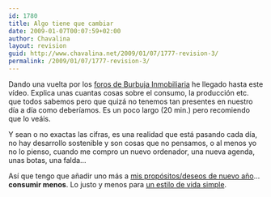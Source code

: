 ```yaml
---
id: 1780
title: Algo tiene que cambiar
date: 2009-01-07T00:07:59+02:00
author: Chavalina
layout: revision
guid: http://www.chavalina.net/2009/01/07/1777-revision-3/
permalink: /2009/01/07/1777-revision-3/
---
```

Dando una vuelta por los [foros de Burbuja Inmobiliaria](http://www.burbuja.info/inmobiliaria/burbuja-inmobiliaria/93530-que-tu-eres-rico-cansado-ya-de-oir-esto-por-tener-ahorros-9.html) he llegado hasta este vídeo. Explica unas cuantas cosas sobre el consumo, la producción etc. que todos sabemos pero que quizá no tenemos tan presentes en nuestro día a día como deberíamos. Es un poco largo (20 min.) pero recomiendo que lo veáis.



Y sean o no exactas las cifras, es una realidad que está pasando cada día, no hay desarrollo sostenible y son cosas que no pensamos, o al menos yo no lo pienso, cuando me compro un nuevo ordenador, una nueva agenda, unas botas, una falda&#8230;

Así que tengo que añadir uno más a [mis propósitos/deseos de nuevo año](http://www.chavalina.net/2008/12/31/deseos-para-2009/)&#8230; **consumir menos**. Lo justo y menos para [un estilo de vida simple](http://desencadenado.com/2008/12/un-estilo-de-vida-simpl.html).